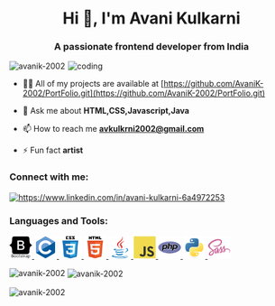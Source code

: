 <h1 align="center">Hi 👋, I'm Avani Kulkarni</h1>
<h3 align="center">A passionate frontend developer from India</h3>
<img align="right" alt="coding" width="400" src="https://media.tenor.com/S59bPkT0pqcAAAAC/programming.gif">
<p align="left"> <img src="https://komarev.com/ghpvc/?username=avanik-2002&label=Profile%20views&color=0e75b6&style=flat" alt="avanik-2002" /> </p>

- 👨‍💻 All of my projects are available at [https://github.com/AvaniK-2002/PortFolio.git](https://github.com/AvaniK-2002/PortFolio.git)

- 💬 Ask me about **HTML,CSS,Javascript,Java**

- 📫 How to reach me **avkulkrni2002@gmail.com**

- ⚡ Fun fact **artist**

<h3 align="left">Connect with me:</h3>
<p align="left">
<a href="https://linkedin.com/in/https://www.linkedin.com/in/avani-kulkarni-6a4972253" target="blank"><img align="center" src="https://raw.githubusercontent.com/rahuldkjain/github-profile-readme-generator/master/src/images/icons/Social/linked-in-alt.svg" alt="https://www.linkedin.com/in/avani-kulkarni-6a4972253" height="30" width="40" /></a>
</p>

<h3 align="left">Languages and Tools:</h3>
<p align="left"> <a href="https://getbootstrap.com" target="_blank" rel="noreferrer"> <img src="https://raw.githubusercontent.com/devicons/devicon/master/icons/bootstrap/bootstrap-plain-wordmark.svg" alt="bootstrap" width="40" height="40"/> </a> <a href="https://www.cprogramming.com/" target="_blank" rel="noreferrer"> <img src="https://raw.githubusercontent.com/devicons/devicon/master/icons/c/c-original.svg" alt="c" width="40" height="40"/> </a> <a href="https://www.w3schools.com/css/" target="_blank" rel="noreferrer"> <img src="https://raw.githubusercontent.com/devicons/devicon/master/icons/css3/css3-original-wordmark.svg" alt="css3" width="40" height="40"/> </a> <a href="https://www.w3.org/html/" target="_blank" rel="noreferrer"> <img src="https://raw.githubusercontent.com/devicons/devicon/master/icons/html5/html5-original-wordmark.svg" alt="html5" width="40" height="40"/> </a> <a href="https://www.java.com" target="_blank" rel="noreferrer"> <img src="https://raw.githubusercontent.com/devicons/devicon/master/icons/java/java-original.svg" alt="java" width="40" height="40"/> </a> <a href="https://developer.mozilla.org/en-US/docs/Web/JavaScript" target="_blank" rel="noreferrer"> <img src="https://raw.githubusercontent.com/devicons/devicon/master/icons/javascript/javascript-original.svg" alt="javascript" width="40" height="40"/> </a> <a href="https://www.php.net" target="_blank" rel="noreferrer"> <img src="https://raw.githubusercontent.com/devicons/devicon/master/icons/php/php-original.svg" alt="php" width="40" height="40"/> </a> <a href="https://www.python.org" target="_blank" rel="noreferrer"> <img src="https://raw.githubusercontent.com/devicons/devicon/master/icons/python/python-original.svg" alt="python" width="40" height="40"/> </a> <a href="https://sass-lang.com" target="_blank" rel="noreferrer"> <img src="https://raw.githubusercontent.com/devicons/devicon/master/icons/sass/sass-original.svg" alt="sass" width="40" height="40"/> </a> </p>

<p><img align="left" src="https://github-readme-stats.vercel.app/api/top-langs?username=avanik-2002&show_icons=true&locale=en&layout=compact" alt="avanik-2002" /></p>

<p>&nbsp;<img align="center" src="https://github-readme-stats.vercel.app/api?username=avanik-2002&show_icons=true&locale=en" alt="avanik-2002" /></p>

<p><img align="center" src="https://github-readme-streak-stats.herokuapp.com/?user=avanik-2002&" alt="avanik-2002" /></p>
